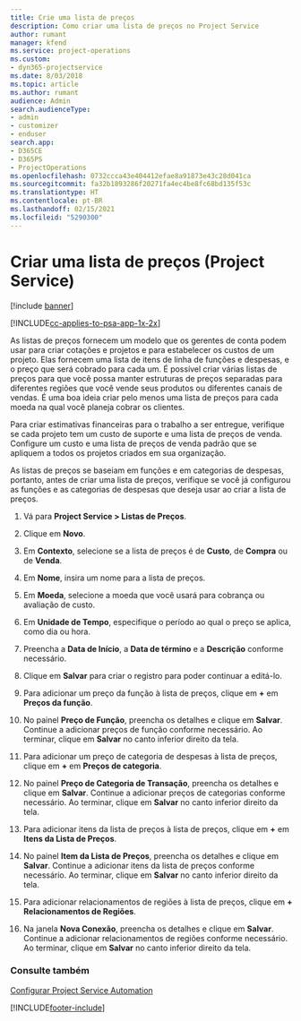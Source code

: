 ```yaml
---
title: Crie uma lista de preços
description: Como criar uma lista de preços no Project Service
author: rumant
manager: kfend
ms.service: project-operations
ms.custom:
- dyn365-projectservice
ms.date: 8/03/2018
ms.topic: article
ms.author: rumant
audience: Admin
search.audienceType:
- admin
- customizer
- enduser
search.app:
- D365CE
- D365PS
- ProjectOperations
ms.openlocfilehash: 0732ccca43e404412efae8a91873e43c28d041ca
ms.sourcegitcommit: fa32b1893286f20271fa4ec4be8fc68bd135f53c
ms.translationtype: HT
ms.contentlocale: pt-BR
ms.lasthandoff: 02/15/2021
ms.locfileid: "5290300"
---
```

# <a name="create-a-price-list-project-service"></a>Criar uma lista de preços (Project Service)

[!include [banner](../includes/psa-now-project-operations.md)]

[!INCLUDE[cc-applies-to-psa-app-1x-2x](../includes/cc-applies-to-psa-app-1x-2x.md)]

As listas de preços fornecem um modelo que os gerentes de conta podem usar para criar cotações e projetos e para estabelecer os custos de um projeto. Elas fornecem uma lista de itens de linha de funções e despesas, e o preço que será cobrado para cada um. É possível criar várias listas de preços para que você possa manter estruturas de preços separadas para diferentes regiões que você vende seus produtos ou diferentes canais de vendas. É uma boa ideia criar pelo menos uma lista de preços para cada moeda na qual você planeja cobrar os clientes.  
  
Para criar estimativas financeiras para o trabalho a ser entregue, verifique se cada projeto tem um custo de suporte e uma lista de preços de venda. Configure um custo e uma lista de preços de venda padrão que se apliquem a todos os projetos criados em sua organização.  
  
As listas de preços se baseiam em funções e em categorias de despesas, portanto, antes de criar uma lista de preços, verifique se você já configurou as funções e as categorias de despesas que deseja usar ao criar a lista de preços.  
  
1.  Vá para **Project Service > Listas de Preços**.  
  
2.  Clique em **Novo**.  
  
3.  Em **Contexto**, selecione se a lista de preços é de **Custo**, de **Compra** ou de **Venda**.  
  
4.  Em **Nome**, insira um nome para a lista de preços.  
  
5.  Em **Moeda**, selecione a moeda que você usará para cobrança ou avaliação de custo.  
  
6.  Em **Unidade de Tempo**, especifique o período ao qual o preço se aplica, como dia ou hora.  
  
7.  Preencha a **Data de Início**, a **Data de término** e a **Descrição** conforme necessário.  
  
8.  Clique em **Salvar** para criar o registro para poder continuar a editá-lo.  
  
9. Para adicionar um preço da função à lista de preços, clique em **+** em **Preços da função**.  
  
10. No painel **Preço de Função**, preencha os detalhes e clique em **Salvar**. Continue a adicionar preços de função conforme necessário. Ao terminar, clique em **Salvar** no canto inferior direito da tela.  
  
11. Para adicionar um preço de categoria de despesas à lista de preços, clique em **+** em **Preços de categoria**.  
  
12. No painel **Preço de Categoria de Transação**, preencha os detalhes e clique em **Salvar**. Continue a adicionar preços de categorias conforme necessário. Ao terminar, clique em **Salvar** no canto inferior direito da tela.  
  
13. Para adicionar itens da lista de preços à lista de preços, clique em **+** em **Itens da Lista de Preços**.  
  
14. No painel **Item da Lista de Preços**, preencha os detalhes e clique em **Salvar**. Continue a adicionar itens da lista de preços conforme necessário. Ao terminar, clique em **Salvar** no canto inferior direito da tela.  
  
15. Para adicionar relacionamentos de regiões à lista de preços, clique em **+** **Relacionamentos de Regiões**.  
  
16. Na janela **Nova Conexão**, preencha os detalhes e clique em **Salvar**. Continue a adicionar relacionamentos de regiões conforme necessário. Ao terminar, clique em **Salvar** no canto inferior direito da tela.  
  
### <a name="see-also"></a>Consulte também  
 [Configurar Project Service Automation](../psa/configure.md)


[!INCLUDE[footer-include](../includes/footer-banner.md)]